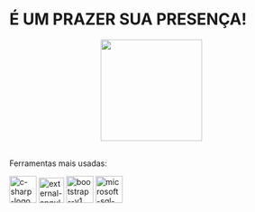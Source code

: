 <div>
   <h1>É UM PRAZER SUA PRESENÇA!</h1>
</div>
<div align="center">
  <img height="180em" src="https://github-readme-stats.vercel.app/api/top-langs/?username=michel-bittencourt&layout=compact&langs_count=7&theme=dark"/>
</div>
<div> 
<div style="display: inline_block;"><br>
<div>
 <p>Ferramentas mais usadas:</p>
</div>
    <img width="48" height="48" src="https://img.icons8.com/nolan/64/c-sharp-logo.png" alt="c-sharp-logo"/>
    <img width="45" height="45" src="https://img.icons8.com/external-tal-revivo-shadow-tal-revivo/48/external-angular-a-typescript-based-open-source-web-application-framework-logo-shadow-tal-revivo.png" alt="external-angular-a-typescript-based-open-source-web-application-framework-logo-shadow-tal-revivo"/>
    <img width="48" height="48" src="https://img.icons8.com/color/48/bootstrap--v1.png" alt="bootstrap--v1"/>
    <img width="48" height="48" src="https://img.icons8.com/color/48/microsoft-sql-server.png" alt="microsoft-sql-server"/>
</div>
